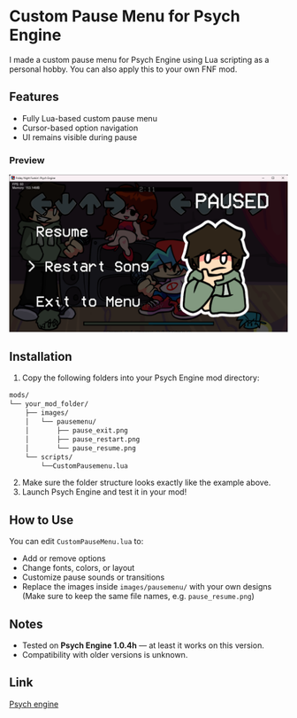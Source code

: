 # Custom Pause Menu for Psych Engine

I made a custom pause menu for Psych Engine using Lua scripting as a personal hobby.
You can also apply this to your own FNF mod.



## Features
- Fully Lua-based custom pause menu   
- Cursor-based option navigation  
- UI remains visible during pause  

### Preview
![Pause Menu Preview](preview.png)

## Installation
1. Copy the following folders into your Psych Engine mod directory:
```
mods/
└── your_mod_folder/
    ├── images/
    │   └── pausemenu/
    │       ├── pause_exit.png
    │       ├── pause_restart.png
    │       └── pause_resume.png
    └── scripts/
        └──CustomPausemenu.lua
```
2. Make sure the folder structure looks exactly like the example above.  
3. Launch Psych Engine and test it in your mod!

## How to Use
You can edit `CustomPauseMenu.lua` to:
- Add or remove options  
- Change fonts, colors, or layout  
- Customize pause sounds or transitions  
- Replace the images inside `images/pausemenu/` with your own designs  
  (Make sure to keep the same file names, e.g. `pause_resume.png`)

## Notes
- Tested on **Psych Engine 1.0.4h** — at least it works on this version.  
- Compatibility with older versions is unknown.

## Link
[Psych engine](https://gamebanana.com/mods/309789)
